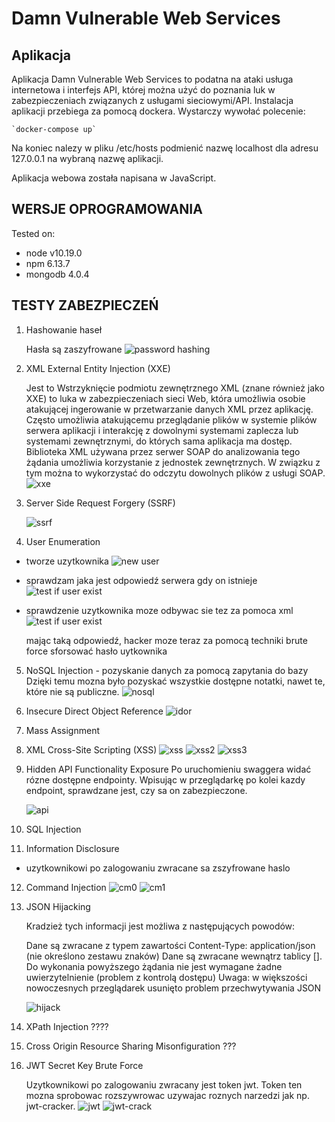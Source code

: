 # Damn Vulnerable Web Services

## Aplikacja
Aplikacja Damn Vulnerable Web Services to podatna na ataki usługa internetowa i interfejs API, której można użyć do poznania luk w zabezpieczeniach związanych z usługami sieciowymi/API.
Instalacja aplikacji przebiega za pomocą dockera. Wystarczy wywołać polecenie:
```
`docker-compose up`
```
Na koniec nalezy w pliku /etc/hosts podmienić nazwę localhost dla adresu 127.0.0.1 na wybraną nazwę aplikacji.

Aplikacja webowa została napisana w JavaScript.

## WERSJE OPROGRAMOWANIA

Tested on:
* node v10.19.0
* npm 6.13.7
* mongodb 4.0.4


## TESTY ZABEZPIECZEŃ

1. Hashowanie haseł

    Hasła są zaszyfrowane
    ![password hashing](resources/password.png)

2. XML External Entity Injection (XXE)

    Jest to Wstrzyknięcie podmiotu zewnętrznego XML (znane również jako XXE) to luka w zabezpieczeniach sieci Web, która umożliwia osobie atakującej ingerowanie w przetwarzanie danych XML przez aplikację. Często umożliwia atakującemu przeglądanie plików w systemie plików serwera aplikacji i interakcję z dowolnymi systemami zaplecza lub systemami zewnętrznymi, do których sama aplikacja ma dostęp.
    Biblioteka XML używana przez serwer SOAP do analizowania tego żądania umożliwia korzystanie z jednostek zewnętrznych. W związku z tym można to wykorzystać do odczytu dowolnych plików z usługi SOAP.
   ![xxe](resources/xxe.png)

3. Server Side Request Forgery (SSRF)

    ![ssrf](resources/ssrf.png)

4. User Enumeration

* tworze uzytkownika
    ![new user](resources/create-user.png)
* sprawdzam jaka jest odpowiedź serwera gdy on istnieje
    ![test if user exist](resources/test-user.png)


* sprawdzenie uzytkownika moze odbywac sie tez za pomoca xml
    ![test if user exist](resources/test-user1.png)

    mając taką odpowiedź, hacker moze teraz za pomocą techniki brute force sforsować hasło uytkownika

5. NoSQL Injection - pozyskanie danych za pomocą zapytania do bazy
    Dzięki temu mozna było pozyskać wszystkie dostępne notatki, nawet te, które nie są publiczne.
    ![nosql](resources/nosql.png)

6. Insecure Direct Object Reference
    ![idor](resources/idor.png)

7. Mass Assignment

8. XML Cross-Site Scripting (XSS)
    ![xss](resources/xss.png)
    ![xss2](resources/xss2.png)
    ![xss3](resources/xss3.png)

9. Hidden API Functionality Exposure
    Po uruchomieniu swaggera widać rózne dostępne endpointy. Wpisując w przeglądarkę po kolei kazdy endpoint, sprawdzane jest, czy sa on zabezpieczone.

    ![api](resources/api.png)


10. SQL Injection

11. Information Disclosure
* uzytkownikowi po zalogowaniu zwracane sa zszyfrowane haslo




12. Command Injection
    ![cm0](resources/cm0.png)
    ![cm1](resources/cm1.png)


13. JSON Hijacking

    Kradzież tych informacji jest możliwa z następujących powodów:

    Dane są zwracane z typem zawartości Content-Type: application/json (nie określono zestawu znaków)
    Dane są zwracane wewnątrz tablicy [].
    Do wykonania powyższego żądania nie jest wymagane żadne uwierzytelnienie (problem z kontrolą dostępu)
    Uwaga: w większości nowoczesnych przeglądarek usunięto problem przechwytywania JSON

    ![hijack](resources/hijack.png)

14. XPath Injection ????

15. Cross Origin Resource Sharing Misonfiguration ???


16. JWT Secret Key Brute Force

    Uzytkownikowi po zalogowaniu zwracany jest token jwt. Token ten mozna sprobowac rozszywrowac uzywajac roznych narzedzi jak np. jwt-cracker.
    ![jwt](resources/jwt.png)
    ![jwt-crack](resources/jwt-crack.png)

